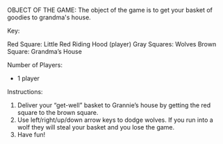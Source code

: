 OBJECT OF THE GAME:
The object of the game is to get your basket of goodies to grandma's house.

Key:

Red Square: Little Red Riding Hood (player)
Gray Squares: Wolves
Brown Square: Grandma’s House


Number of Players:
- 1 player

Instructions:
1. Deliver your “get-well” basket to Grannie’s house by getting the red square to the brown square.
2. Use left/right/up/down arrow keys to dodge wolves. If you run into a wolf they will steal your basket and you lose the game.
3. Have fun!



